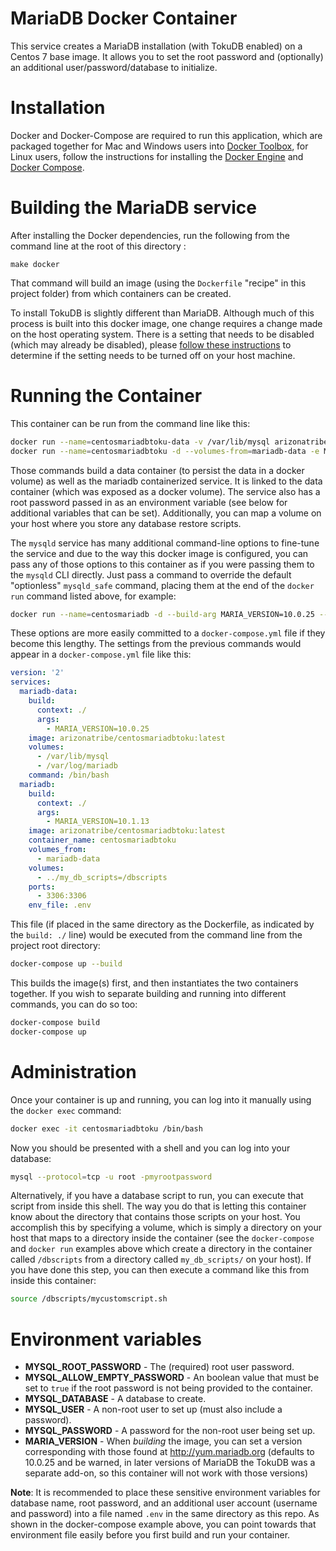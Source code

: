 # MariaDB Docker Container

This service creates a MariaDB installation (with TokuDB enabled) on a Centos 7 base image. It allows you to set the root password and
(optionally) an additional user/password/database to initialize.
 
# Installation
 
Docker and Docker-Compose are required to run this application, which are packaged 
together for Mac and Windows users into [Docker Toolbox](https://www.docker.com/products/docker-toolbox),
for Linux users, follow the instructions for installing  the 
[Docker Engine](https://docs.docker.com/engine/installation/) and [Docker Compose](https://docs.docker.com/compose/install/).

# Building the MariaDB service
 
After installing the Docker dependencies, run the following from the command line 
at the root of this directory :

```
make docker
```

That command will build an image (using the `Dockerfile` "recipe" in this project folder) from which containers can be created.

To install TokuDB is slightly different than MariaDB. Although much of this process is built into this docker image, one change requires a change made on the host operating system. There is a setting that needs to be disabled (which may already be disabled), please [follow these instructions](https://mariadb.com/kb/en/mariadb/enabling-tokudb/#check-for-transparent-hugepage-support-on-linux) to determine if the setting needs to be turned off on your host machine.

# Running the Container

This container can be run from the command line like this:

```bash
docker run --name=centosmariadbtoku-data -v /var/lib/mysql arizonatribe/centosmariadbtoku /bin/bash
docker run --name=centosmariadbtoku -d --volumes-from=mariadb-data -e MYSQL_ROOT_PASSWORD=<password> arizonatribe/centosmariadbtoku
```

Those commands build a data container (to persist the data in a docker volume) 
as well as the mariadb containerized service. It is linked to the data container (which was exposed as a 
docker volume). The service also has a root password passed in as an environment
variable (see below for additional variables that can be set). Additionally, you can map a volume on your host where you store any database restore scripts.

The `mysqld` service has many additional command-line options to fine-tune the service
and due to the way this docker image is configured, you can pass any of those options
to this container as if you were passing them to the `mysqld` CLI directly. Just
pass a command to override the default "optionless" `mysqld_safe` command, placing
them at the end of the `docker run` command listed above, for example:

```bash
docker run --name=centosmariadb -d --build-arg MARIA_VERSION=10.0.25 --volumes-from=mariadb-data -v ../my_db_scripts=/dbscripts -e MYSQL_ROOT_PASSWORD=<password> -p 3306:3306 centosmariadbtoku mysqld_safe --log-error=/var/log/mysql.err --pid-file=/var/run/mysqld.pid
```
These options are more easily committed to a `docker-compose.yml` file if they become this lengthy.
The settings from the previous commands would appear in a `docker-compose.yml` file like this:

```yaml
version: '2'
services:
  mariadb-data:
    build: 
      context: ./
      args:
        - MARIA_VERSION=10.0.25
    image: arizonatribe/centosmariadbtoku:latest
    volumes:
      - /var/lib/mysql
      - /var/log/mariadb
    command: /bin/bash
  mariadb:
    build: 
      context: ./
      args:
        - MARIA_VERSION=10.1.13
    image: arizonatribe/centosmariadbtoku:latest
    container_name: centosmariadbtoku
    volumes_from:
      - mariadb-data
    volumes:
      - ../my_db_scripts=/dbscripts
    ports:
      - 3306:3306
    env_file: .env
```

This file (if placed in the same directory as the Dockerfile, as indicated by the `build: ./` line)
would be executed from the command line from the project root directory:

```bash
docker-compose up --build
```

This builds the image(s) first, and then instantiates the two containers together. If you wish to
separate building and running into different commands, you can do so too:

```bash
docker-compose build
docker-compose up
```
 
# Administration 

Once your container is up and running, you can log into it manually using the `docker exec` command:

```bash
docker exec -it centosmariadbtoku /bin/bash
```

Now you should be presented with a shell and you can log into your database:

```bash
mysql --protocol=tcp -u root -pmyrootpassword
```

Alternatively, if you have a database script to run, you can execute that script from inside this shell. The way you do that is letting this container know about the directory that contains those scripts on your host. You accomplish this by specifying a volume, which is simply a directory on your host that maps to a directory inside the container (see the `docker-compose` and `docker run` examples above which create a directory in the container called `/dbscripts` from a directory called `my_db_scripts/` on your host). If you have done this step, you can then execute a command like this from inside this container:

```bash
source /dbscripts/mycustomscript.sh
```

# Environment variables

* __MYSQL_ROOT_PASSWORD__ - The (required) root user password.
* __MYSQL_ALLOW_EMPTY_PASSWORD__ - An boolean value that must be set to `true` if the root password is not being provided to the container. 
* __MYSQL_DATABASE__ - A database to create.
* __MYSQL_USER__ - A non-root user to set up (must also include a password).
* __MYSQL_PASSWORD__ - A password for the non-root user being set up.
* __MARIA_VERSION__ - When _building_ the image, you can set a version corresponding with those found at http://yum.mariadb.org (defaults to 10.0.25 and be warned, in later versions of MariaDB the TokuDB was a separate add-on, so this container will not work with those versions)

__Note__: It is recommended to place these sensitive environment variables for database name, root password, and an additional user account (username and password) into a file named `.env` in the same directory as this repo. As shown in the docker-compose example above, you can point towards that environment file easily before you first build and run your container.